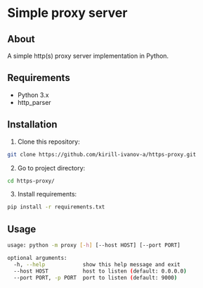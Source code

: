 # Simple proxy server
## About
A simple http(s) proxy server implementation in Python.
## Requirements

- Python 3.x
- http_parser

## Installation
1. Clone this repository:
```bash
git clone https://github.com/kirill-ivanov-a/https-proxy.git
```
2. Go to project directory:
```bash
cd https-proxy/
```
3. Install requirements:
```bash
pip install -r requirements.txt
```
## Usage
```bash
usage: python -m proxy [-h] [--host HOST] [--port PORT]

optional arguments:
  -h, --help            show this help message and exit
  --host HOST           host to listen (default: 0.0.0.0)
  --port PORT, -p PORT  port to listen (default: 9000)
```
